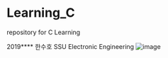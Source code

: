 # Learning_C
repository for C Learning

2019**** 한수호
SSU Electronic Engineering
![image](./다운로드/image1.png)
